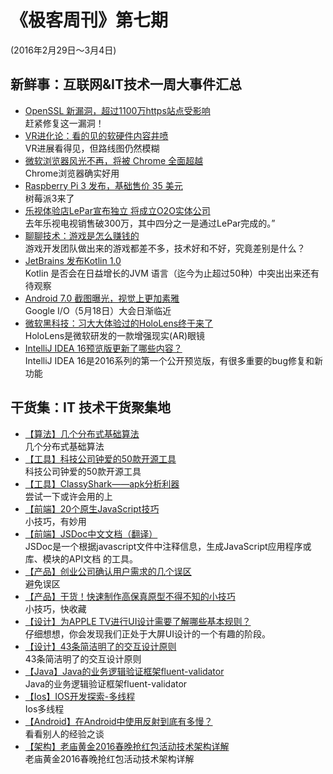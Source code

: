 # 《极客周刊》第七期

(2016年2月29日～3月4日)


## 新鲜事：互联网&IT技术一周大事件汇总

- [OpenSSL 新漏洞，超过1100万https站点受影响](http://www.oschina.net/news/71155/openssl-new-bug) 
<br>赶紧修复这一漏洞！
- [VR进化论：看的见的软硬件内容井喷](http://www.devstore.cn/new/newInfo/17395.html) 
<br>VR进展看得见，但路线图仍然模糊
- [微软浏览器风光不再，将被 Chrome 全面超越](http://www.oschina.net/news/71173/ie-and-edge-being-overtaken-by-chrome) 
<br>Chrome浏览器确实好用
- [Raspberry Pi 3 发布，基础售价 35 美元](http://www.oschina.net/news/71103/raspberry-pi-3) 
<br>树莓派3来了
- [乐视体验店LePar宣布独立 将成立O2O实体公司](http://www.devstore.cn/new/newInfo/17399.html) 
<br>去年乐视电视销售破300万，其中四分之一是通过LePar完成的。”
- [聊聊技术：游戏是怎么赚钱的](http://www.devstore.cn/new/newInfo/17398.html) 
<br>游戏开发团队做出来的游戏都差不多，技术好和不好，究竟差别是什么？
- [JetBrains 发布Kotlin 1.0](http://www.infoq.com/cn/news/2016/03/jetbrains-kotlin-1) 
<br>Kotlin 是否会在日益增长的JVM 语言（迄今为止超过50种）中突出出来还有待观察 
- [Android 7.0 截图曝光，视觉上更加素雅](http://www.oschina.net/news/71171/android-7-0-screenshot) 
<br>Google I/O（5月18日）大会日渐临近
- [微软黑科技：习大大体验过的HoloLens终于来了](http://top.jobbole.com/33711/?utm_source=blog.jobbole.com&utm_medium=sidebar-top-news) 
<br>HoloLens是微软研发的一款增强现实(AR)眼镜
- [IntelliJ IDEA 16预览版更新了哪些内容？](https://www.evget.com/article/2016/3/3/23645.html) 
<br>IntelliJ IDEA 16是2016系列的第一个公开预览版，有很多重要的bug修复和新功能




## 干货集：IT 技术干货聚集地
- [【算法】几个分布式基础算法 ](https://yq.aliyun.com/articles/7119?hmsr=toutiao.io&utm_medium=toutiao.io&utm_source=toutiao.io)
<br>几个分布式基础算法
- [【工具】科技公司钟爱的50款开源工具](https://mp.weixin.qq.com/s?__biz=MjM5MzM3NjM4MA==&mid=405458525&idx=1&sn=55df62ed6bd01823806a0f1823f3d09c)
<br>科技公司钟爱的50款开源工具
- [【工具】ClassyShark——apk分析利器](http://w4lle.github.io/2016/02/15/ClassyShark%E2%80%94%E2%80%94%E5%88%86%E6%9E%90apk%E5%88%A9%E5%99%A8/?hmsr=toutiao.io&utm_medium=toutiao.io&utm_source=toutiao.io)
<br>尝试一下或许会用的上
- [【前端】20个原生JavaScript技巧](http://www.w3cfuns.com/notes/21599/7bfef6a7bad7e558fe0fa89a3707733b)
<br>小技巧，有妙用
- [【前端】JSDoc中文文档（翻译）](http://www.css88.com/archives/5906) 
<br>JSDoc是一个根据javascript文件中注释信息，生成JavaScript应用程序或库、模块的API文档 的工具。
- [【产品】创业公司确认用户需求的几个误区](http://www.chanpin100.com/archives/42357)
<br>避免误区
- [【产品】干货！快速制作高保真原型不得不知的小技巧](http://www.chanpin100.com/archives/41156)
<br>小技巧，快收藏
- [【设计】为APPLE TV进行UI设计需要了解哪些基本规则？](http://www.chanpin100.com/archives/42012)
<br>仔细想想，你会发现我们正处于大屏UI设计的一个有趣的阶段。
- [【设计】43条简洁明了的交互设计原则](http://www.chanpin100.com/archives/42039	)
<br>43条简洁明了的交互设计原则 
- [【Java】Java的业务逻辑验证框架fluent-validator](http://neoremind.com/2016/02/java%E7%9A%84%E4%B8%9A%E5%8A%A1%E9%80%BB%E8%BE%91%E9%AA%8C%E8%AF%81%E6%A1%86%E6%9E%B6fluent-validator/?hmsr=toutiao.io&utm_medium=toutiao.io&utm_source=toutiao.io)
<br>Java的业务逻辑验证框架fluent-validator
- [【Ios】IOS开发探索-多线程](http://www.jianshu.com/p/329e3f9cb9c7?hmsr=toutiao.io&utm_medium=toutiao.io&utm_source=toutiao.io)
<br>Ios多线程
- [【Android】在Android中使用反射到底有多慢？](http://blog.nimbledroid.com/2016/02/23/slow-Android-reflection-zh.html)
<br>看看别人的经验之谈
- [【架构】老庙黄金2016春晚抢红包活动技术架构详解](https://yq.aliyun.com/articles/7420?hmsr=toutiao.io&utm_medium=toutiao.io&utm_source=toutiao.io)
<br>老庙黄金2016春晚抢红包活动技术架构详解 
